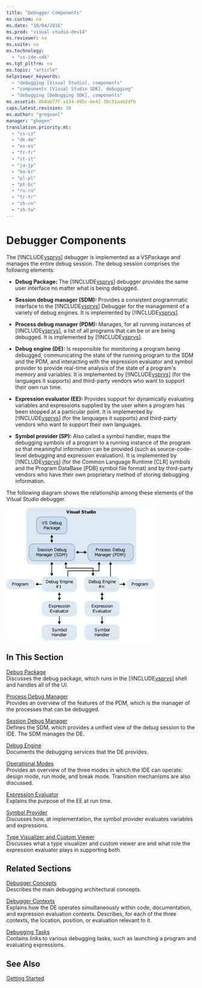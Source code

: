 ```yaml
---
title: "Debugger Components"
ms.custom: na
ms.date: "10/04/2016"
ms.prod: "visual-studio-dev14"
ms.reviewer: na
ms.suite: na
ms.technology: 
  - "vs-ide-sdk"
ms.tgt_pltfrm: na
ms.topic: "article"
helpviewer_keywords: 
  - "debugging [Visual Studio], components"
  - "components [Visual Studio SDK], debugging"
  - "debugging [Debugging SDK], components"
ms.assetid: 8b8ab77f-a134-495c-be42-3bc51aa62dfb
caps.latest.revision: 30
ms.author: "gregvanl"
manager: "ghogen"
translation.priority.mt: 
  - "cs-cz"
  - "de-de"
  - "es-es"
  - "fr-fr"
  - "it-it"
  - "ja-jp"
  - "ko-kr"
  - "pl-pl"
  - "pt-br"
  - "ru-ru"
  - "tr-tr"
  - "zh-cn"
  - "zh-tw"
---
```

# Debugger Components
The [!INCLUDE[vsprvs](../codequality/includes/vsprvs_md.md)] debugger is implemented as a VSPackage and manages the entire debug session. The debug session comprises the following elements:  
  
-   **Debug Package:** The [!INCLUDE[vsprvs](../codequality/includes/vsprvs_md.md)] debugger provides the same user interface no matter what is being debugged.  
  
-   **Session debug manager (SDM):** Provides a consistent programmatic interface to the [!INCLUDE[vsprvs](../codequality/includes/vsprvs_md.md)] Debugger for the management of a variety of debug engines. It is implemented by [!INCLUDE[vsprvs](../codequality/includes/vsprvs_md.md)].  
  
-   **Process debug manager (PDM):** Manages, for all running instances of [!INCLUDE[vsprvs](../codequality/includes/vsprvs_md.md)], a list of all programs that can be or are being debugged. It is implemented by [!INCLUDE[vsprvs](../codequality/includes/vsprvs_md.md)].  
  
-   **Debug engine (DE):** Is responsible for monitoring a program being debugged, communicating the state of the running program to the SDM and the PDM, and interacting with the expression evaluator and symbol provider to provide real-time analysis of the state of a program's memory and variables. It is implemented by [!INCLUDE[vsprvs](../codequality/includes/vsprvs_md.md)] (for the languages it supports) and third-party vendors who want to support their own run time.  
  
-   **Expression evaluator (EE):** Provides support for dynamically evaluating variables and expressions supplied by the user when a program has been stopped at a particular point. It is implemented by [!INCLUDE[vsprvs](../codequality/includes/vsprvs_md.md)] (for the languages it supports) and third-party vendors who want to support their own languages.  
  
-   **Symbol provider (SP):** Also called a symbol handler, maps the debugging symbols of a program to a running instance of the program so that meaningful information can be provided (such as source-code-level debugging and expression evaluation). It is implemented by [!INCLUDE[vsprvs](../codequality/includes/vsprvs_md.md)] (for the Common Language Runtime [CLR] symbols and the Program DataBase [PDB] symbol file format) and by third-party vendors who have their own proprietary method of storing debugging information.  
  
 The following diagram shows the relationship among these elements of the Visual Studio debugger.  
  
 ![Debugging Components Overview](../extensibility/media/dbugcompovrview.gif "DBugCompOvrview")  
  
## In This Section  
 [Debug Package](../extensibility/debug-package.md)  
 Discusses the debug package, which runs in the [!INCLUDE[vsprvs](../codequality/includes/vsprvs_md.md)] shell and handles all of the UI.  
  
 [Process Debug Manager](../extensibility/process-debug-manager.md)  
 Provides an overview of the features of the PDM, which is the manager of the processes that can be debugged.  
  
 [Session Debug Manager](../extensibility/session-debug-manager.md)  
 Defines the SDM, which provides a unified view of the debug session to the IDE. The SDM manages the DE.  
  
 [Debug Engine](../extensibility/debug-engine.md)  
 Documents the debugging services that the DE provides.  
  
 [Operational Modes](../extensibility/operational-modes.md)  
 Provides an overview of the three modes in which the IDE can operate: design mode, run mode, and break mode. Transition mechanisms are also discussed.  
  
 [Expression Evaluator](../extensibility/expression-evaluator.md)  
 Explains the purpose of the EE at run time.  
  
 [Symbol Provider](../extensibility/symbol-provider.md)  
 Discusses how, at implementation, the symbol provider evaluates variables and expressions.  
  
 [Type Visualizer and Custom Viewer](../extensibility/type-visualizer-and-custom-viewer.md)  
 Discusses what a type visualizer and custom viewer are and what role the expression evaluator plays in supporting both.  
  
## Related Sections  
 [Debugger Concepts](../extensibility/debugger-concepts.md)  
 Describes the main debugging architectural concepts.  
  
 [Debugger Contexts](../extensibility/debugger-contexts.md)  
 Explains how the DE operates simultaneously within code, documentation, and expression evaluation contexts. Describes, for each of the three contexts, the location, position, or evaluation relevant to it.  
  
 [Debugging Tasks](../extensibility/debugging-tasks.md)  
 Contains links to various debugging tasks, such as launching a program and evaluating expressions.  
  
## See Also  
 [Getting Started](../extensibility/getting-started-with-debugger-extensibility.md)